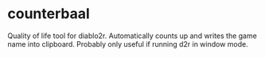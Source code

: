 # counterbaal
Quality of life tool for diablo2r. Automatically counts up and writes the game name into clipboard.
Probably only useful if running d2r in window mode.
